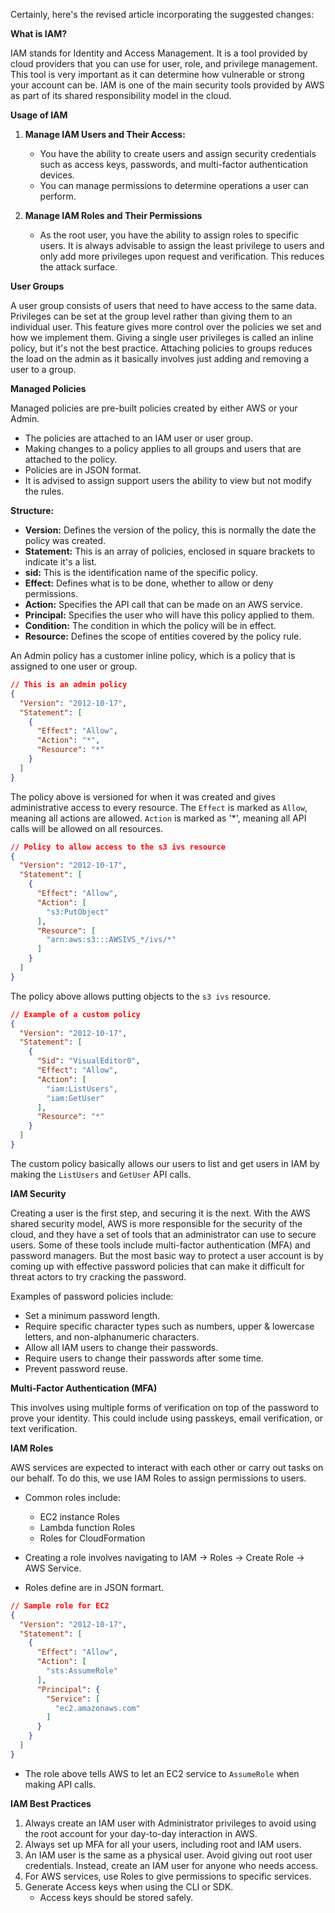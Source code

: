 Certainly, here's the revised article incorporating the suggested changes:

**What is IAM?**

IAM stands for Identity and Access Management. It is a tool provided by cloud providers that you can use for user, role, and privilege management. This tool is very important as it can determine how vulnerable or strong your account can be. IAM is one of the main security tools provided by AWS as part of its shared responsibility model in the cloud.

**Usage of IAM**

1. **Manage IAM Users and Their Access:**

   * You have the ability to create users and assign security credentials such as access keys, passwords, and multi-factor authentication devices.
   * You can manage permissions to determine operations a user can perform.

2. **Manage IAM Roles and Their Permissions**

   * As the root user, you have the ability to assign roles to specific users. It is always advisable to assign the least privilege to users and only add more privileges upon request and verification. This reduces the attack surface.

**User Groups**

A user group consists of users that need to have access to the same data. Privileges can be set at the group level rather than giving them to an individual user. This feature gives more control over the policies we set and how we implement them. Giving a single user privileges is called an inline policy, but it's not the best practice. Attaching policies to groups reduces the load on the admin as it basically involves just adding and removing a user to a group.

**Managed Policies**

Managed policies are pre-built policies created by either AWS or your Admin.

* The policies are attached to an IAM user or user group.
* Making changes to a policy applies to all groups and users that are attached to the policy.
* Policies are in JSON format.
* It is advised to assign support users the ability to view but not modify the rules.

**Structure:**

* **Version:** Defines the version of the policy, this is normally the date the policy was created.
* **Statement:** This is an array of policies, enclosed in square brackets to indicate it's a list.
* **sid:** This is the identification name of the specific policy.
* **Effect:** Defines what is to be done, whether to allow or deny permissions.
* **Action:** Specifies the API call that can be made on an AWS service.
* **Principal:** Specifies the user who will have this policy applied to them.
* **Condition:** The condition in which the policy will be in effect.
* **Resource:** Defines the scope of entities covered by the policy rule.

An Admin policy has a customer inline policy, which is a policy that is assigned to one user or group.

```json
// This is an admin policy
{
  "Version": "2012-10-17",
  "Statement": [
    {
      "Effect": "Allow",
      "Action": "*",
      "Resource": "*"
    }
  ]
}
```

The policy above is versioned for when it was created and gives administrative access to every resource. The `Effect` is marked as `Allow`, meaning all actions are allowed. `Action` is marked as '*', meaning all API calls will be allowed on all resources.

```json
// Policy to allow access to the s3 ivs resource
{
  "Version": "2012-10-17",
  "Statement": [
    {
      "Effect": "Allow",
      "Action": [
        "s3:PutObject"
      ],
      "Resource": [
        "arn:aws:s3:::AWSIVS_*/ivs/*"
      ]
    }
  ]
}
```

The policy above allows putting objects to the `s3 ivs` resource.

```json
// Example of a custom policy
{
  "Version": "2012-10-17",
  "Statement": [
    {
      "Sid": "VisualEditor0",
      "Effect": "Allow",
      "Action": [
        "iam:ListUsers",
        "iam:GetUser"
      ],
      "Resource": "*"
    }
  ]
}
```

The custom policy basically allows our users to list and get users in IAM by making the `ListUsers` and `GetUser` API calls.

**IAM Security**

Creating a user is the first step, and securing it is the next. With the AWS shared security model, AWS is more responsible for the security of the cloud, and they have a set of tools that an administrator can use to secure users. 
Some of these tools include multi-factor authentication (MFA) and password managers. But the most basic way to protect a user account is by coming up with effective password policies that can make it difficult for threat actors to try cracking the password.

Examples of password policies include:

* Set a minimum password length.
* Require specific character types such as numbers, upper & lowercase letters, and non-alphanumeric characters.
* Allow all IAM users to change their passwords.
* Require users to change their passwords after some time.
* Prevent password reuse.

**Multi-Factor Authentication (MFA)**

This involves using multiple forms of verification on top of the password to prove your identity. This could include using passkeys, email verification, or text verification.

**IAM Roles**

AWS services are expected to interact with each other or carry out tasks on our behalf. To do this, we use IAM Roles to assign permissions to users.

* Common roles include:
    * EC2 instance Roles
    * Lambda function Roles
    * Roles for CloudFormation

* Creating a role involves navigating to IAM -> Roles -> Create Role -> AWS Service.

* Roles define are in JSON formart.

```json
// Sample role for EC2
{
  "Version": "2012-10-17",
  "Statement": [
    {
      "Effect": "Allow",
      "Action": [
        "sts:AssumeRole"
      ],
      "Principal": {
        "Service": [
          "ec2.amazonaws.com"
        ]
      }
    }
  ]
}
```

* The role above tells AWS to let an EC2 service to `AssumeRole` when making API calls.

**IAM Best Practices**

1. Always create an IAM user with Administrator privileges to avoid using the root account for your day-to-day interaction in AWS.
2. Always set up MFA for all your users, including root and IAM users.
3. An IAM user is the same as a physical user. Avoid giving out root user credentials. Instead, create an IAM user for anyone who needs access.
4. For AWS services, use Roles to give permissions to specific services.
5. Generate Access keys when using the CLI or SDK. 
    * Access keys should be stored safely.


